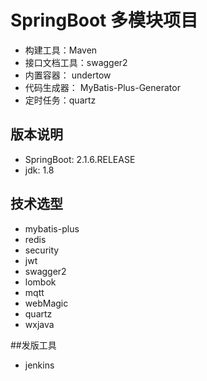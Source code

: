 # SpringBoot 多模块项目
* 构建工具：Maven
* 接口文档工具：swagger2
* 内置容器： undertow
* 代码生成器： MyBatis-Plus-Generator
* 定时任务：quartz


## 版本说明
* SpringBoot: 2.1.6.RELEASE
* jdk: 1.8

## 技术选型
* mybatis-plus
* redis
* security
* jwt
* swagger2
* lombok
* mqtt
* webMagic
* quartz
* wxjava


##发版工具
* jenkins

